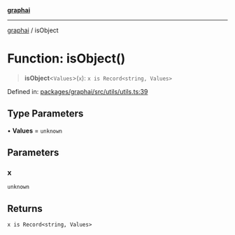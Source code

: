 [**graphai**](../README.md)

***

[graphai](../globals.md) / isObject

# Function: isObject()

> **isObject**\<`Values`\>(`x`): `x is Record<string, Values>`

Defined in: [packages/graphai/src/utils/utils.ts:39](https://github.com/kawamataryo/graphai/blob/5c4c4325bb275f17c58187664137731b5dc52a39/packages/graphai/src/utils/utils.ts#L39)

## Type Parameters

• **Values** = `unknown`

## Parameters

### x

`unknown`

## Returns

`x is Record<string, Values>`

